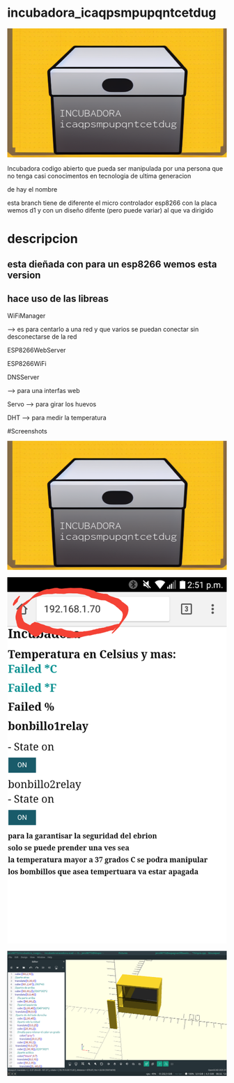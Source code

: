 # incubadora_icaqpsmpupqntcetdug

![](https://github.com/jero98772/incubadora_icaqpsmpupqntcetdug/blob/master/misc/Screenshot/l.png?raw=true)

Incubadora codigo abierto que pueda ser manipulada por una persona que no tenga casi conocimentos en tecnologia de ultima generacion 

de hay el nombre

esta branch tiene de diferente el micro controlador esp8266 con la placa wemos d1 y con un diseño difente (pero puede variar) al que va dirigido 
# descripcion
## esta dieñada con para un esp8266 wemos esta version 
## hace uso de las libreas
WiFiManager

--> es para centarlo a una red y que varios se puedan conectar sin desconectarse de la red

ESP8266WebServer

ESP8266WiFi

DNSServer 

--> para una interfas web 

Servo --> para girar los huevos

DHT --> para medir la temperatura

#Screenshots

![](https://github.com/jero98772/incubadora_icaqpsmpupqntcetdug/blob/master/misc/Screenshot/l.png?raw=true)

![](https://github.com/jero98772/incubadora_icaqpsmpupqntcetdug/blob/master/misc/Screenshot/2.png?raw=true)

![](https://github.com/jero98772/incubadora_icaqpsmpupqntcetdug/blob/master/misc/Screenshot/3.png?raw=true)
